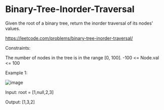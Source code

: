 # Binary-Tree-Inorder-Traversal
Given the root of a binary tree, return the inorder traversal of its nodes' values.

https://leetcode.com/problems/binary-tree-inorder-traversal/

Constraints:

The number of nodes in the tree is in the range [0, 100].
-100 <= Node.val <= 100

Example 1:


![image](https://user-images.githubusercontent.com/109743699/180604125-fa58c66b-83a0-4886-b3b4-fcfddb042d1c.png)


Input: root = [1,null,2,3]

Output: [1,3,2]
